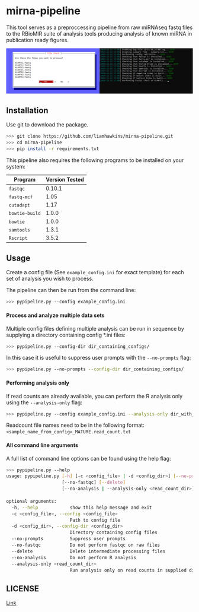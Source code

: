 # mirna-pipeline

This tool serves as a preproccessing pipeline from raw miRNAseq fastq files to the
RBioMIR suite of analysis tools producing analysis of known miRNA in publication ready
figures.

![Screenshot](./screenshot.jpg?raw=true)

## Installation
Use git to download the package.
```bash
>>> git clone https://github.com/liamhawkins/mirna-pipeline.git
>>> cd mirna-pipeline
>>> pip install -r requirements.txt
```
This pipeline also requires the following programs to be installed on your system:

| Program | Version Tested |
| --- | --- | 
| `fastqc` | 0.10.1 |
| `fastq-mcf` | 1.05 |
| `cutadapt` | 1.17 |
| `bowtie-build` | 1.0.0 |
| `bowtie` | 1.0.0 |
| `samtools` | 1.3.1 |
| `Rscript` | 3.5.2 |

## Usage
Create a config file (See `example_config.ini` for exact template) for each set of
analysis you wish to process.

The pipeline can then be run from the command line:
```bash
>>> pypipeline.py --config example_config.ini
```
#### Process and analyze multiple data sets
Multiple config files defining multiple analysis can
be run in sequence by supplying a directory containing config *.ini files:
```bash
>>> pypipeline.py --config-dir dir_containing_configs/
```
In this case it is useful to suppress user prompts with the `--no-prompts` flag:
```bash
>>> pypipeline.py --no-prompts --config-dir dir_containing_configs/
```
#### Performing analysis only
If read counts are already available, you can perform the R analysis only using the
`--analysis-only` flag:
```bash
>>> pypipeline.py --config example_config.ini --analysis-only dir_with_readcounts/
```
Readcount file names need to be in the following format:
`<sample_name_from_config>_MATURE.read_count.txt`
#### All command line arguments
A full list of command line options can be found using the help flag:
```bash
>>> pypipeline.py --help
usage: pypipeline.py [-h] [-c <config_file> | -d <config_dir>] [--no-prompts]
                     [--no-fastqc] [--delete]
                     [--no-analysis | --analysis-only <read_count_dir>]

optional arguments:
  -h, --help            show this help message and exit
  -c <config_file>, --config <config_file>
                        Path to config file
  -d <config_dir>, --config-dir <config_dir>
                        Directory containing config files
  --no-prompts          Suppress user prompts
  --no-fastqc           Do not perform fastqc on raw files
  --delete              Delete intermediate processing files
  --no-analysis         Do not perform R analysis
  --analysis-only <read_count_dir>
                        Run analysis only on read counts in supplied directory
```

## LICENSE
[Link](https://choosealicense.com/licenses/mit/)
